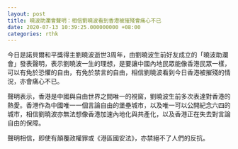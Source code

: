 ```yaml
---
layout: post
title: 曉波助瀾會聲明：相信劉曉波看到香港被摧殘會痛心不已
date: 2020-07-13 10:39:25.000000000 +08:00
categories: rthk
---
```


今日是諾貝爾和平獎得主劉曉波逝世3周年，由劉曉波生前好友成立的「曉波助瀾會」發表聲明，表示劉曉波一生的理想，是要讓中國內地民眾能像香港民眾一樣，可以有免於恐懼的自由，有免於禁言的自由，相信劉曉波看到今日香港被摧殘的情況，亦會痛心不已。

聲明表示，香港是中國與自由世界之間唯一的視窗，劉曉波生前多次表達對香港的熱愛。香港作為中國唯一一個言論自由的堡壘城市，以及唯一可以公開紀念六四的城市，相信劉曉波亦無法想像香港加速內地化與共產化，以及香港正在失去對言論自由的保障。

聲明相信，即使有顛覆政權罪或《港區國安法》，亦禁絕不了人們的反抗。
